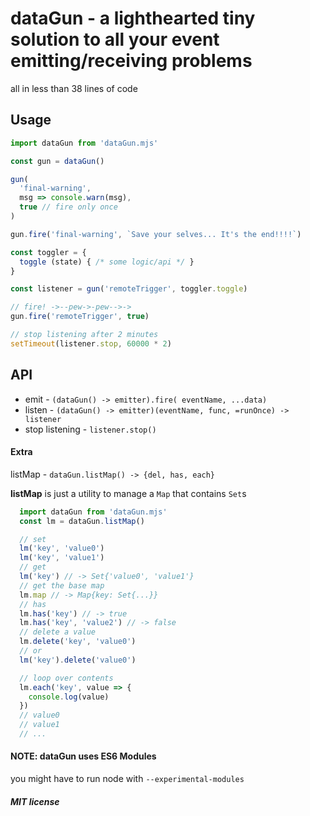 # dataGun - a lighthearted tiny solution to all your event emitting/receiving problems
all in less than 38 lines of code    

## Usage

```javascript
import dataGun from 'dataGun.mjs'

const gun = dataGun()

gun(
  'final-warning',
  msg => console.warn(msg),
  true // fire only once
)

gun.fire('final-warning', `Save your selves... It's the end!!!!`)

const toggler = {
  toggle (state) { /* some logic/api */ }
}

const listener = gun('remoteTrigger', toggler.toggle)

// fire! ->--pew->-pew-->->
gun.fire('remoteTrigger', true)

// stop listening after 2 minutes
setTimeout(listener.stop, 60000 * 2)
```

## API

* emit - ``(dataGun() -> emitter).fire( eventName, ...data)``
* listen - ``(dataGun() -> emitter)(eventName, func, =runOnce) -> listener``
* stop listening - ``listener.stop()``

#### Extra
listMap - ``dataGun.listMap() -> {del, has, each}``

**listMap** is just a utility to manage a ``Map`` that contains ``Set``s
```javascript
  import dataGun from 'dataGun.mjs'
  const lm = dataGun.listMap()

  // set
  lm('key', 'value0')
  lm('key', 'value1')
  // get
  lm('key') // -> Set{'value0', 'value1'}
  // get the base map
  lm.map // -> Map{key: Set{...}}
  // has
  lm.has('key') // -> true
  lm.has('key', 'value2') // -> false
  // delete a value
  lm.delete('key', 'value0')
  // or
  lm('key').delete('value0')

  // loop over contents
  lm.each('key', value => {
    console.log(value)
  })
  // value0
  // value1
  // ...
```

#### NOTE: dataGun uses ES6 Modules
you might have to run node with
``--experimental-modules``

##### MIT license
